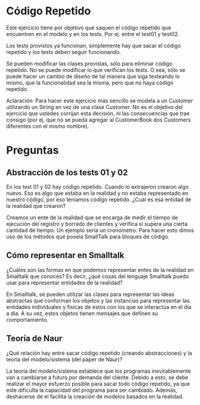 # Código Repetido

Este ejercicio tiene por objetivo que saquen el código repetido que encuentren en el modelo y en los tests. Por ej. entre el test01 y test02.

Los tests provistos ya funcionan, simplemente hay que sacar el código repetido y los tests deben seguir funcionando.

Se pueden modificar las clases provistas, sólo para eliminar código repetido. No se puede modificar lo que verifican los tests. O sea, sólo se puede hacer un cambio de diseño de tal manera que siga testeando lo mismo, que la funcionalidad sea la misma, pero que no haya código repetido.

Aclaración: Para hacer este ejercicio más sencillo se modela a un Customer utilizando un String en vez de una clase Customer. No es el objetivo del ejercicio que ustedes corrijan esta decisión, ni las consecuencias que trae consigo (por ej. que no se pueda agregar al CustomerBook dos Customers diferentes con el mismo nombre).


# Preguntas

## Abstracción de los tests 01 y 02 

En los test 01 y 02 hay código repetido. Cuando lo extrajeron crearon algo nuevo. Eso es algo que estaba en la realidad y no estaba representado en nuestro código, por eso teníamos código repetido. ¿Cuál es esa entidad de la realidad que crearon?

Creamos un ente de la realidad que se encarga de medir el tiempo de ejecución del registro y borrado de clientes y verifica si supera una cierta cantidad de tiempo. Un ejemplo sería un cronómetro. Para hacer esto dimos uso de los métodos que poseía SmallTalk para bloques de código.

## Cómo representar en Smalltalk

¿Cuáles son las formas en que podemos representar entes de la realidad en Smalltalk que conocés? Es decir, ¿qué cosas del lenguaje Smalltalk puedo usar para representar entidades de la realidad?

En Smalltalk, se pueden utilizar las clases para representar las ideas abstractas que conforman los objetos y las instancias para representar las entidades individuales y fisicas de estos con los que se interactúa en el día a día. A su vez, estos objetos tienen mensajes que definen su comportamiento.

## Teoría de Naur

¿Qué relación hay entre sacar código repetido (creando abstracciones) y la teoría del modelo/sistema (del paper de Naur)?

La teoría del modelo/sistema establece que los programas inevitablemente van a cambiarse a futuro por demanda del cliente. Debido a esto, se debe realizar el mayor esfuerzo posible para sacar todo código repetido, ya que este dificulta la capacidad del programa para ser cambiado. Además, deshacerse de el facilita la creación de modelos basados en la realidad.
